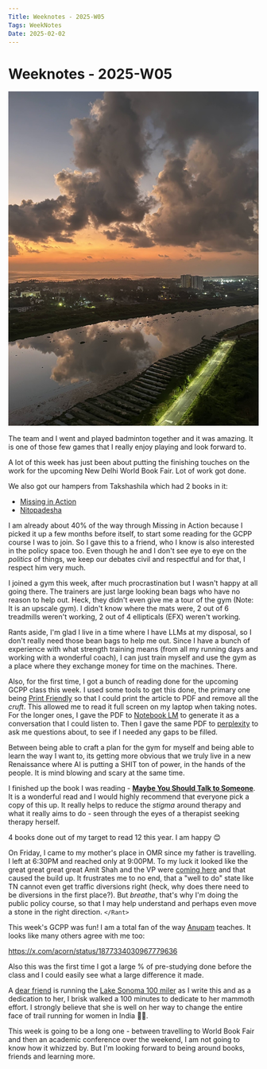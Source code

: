 ```yaml
---
Title: Weeknotes - 2025-W05
Tags: WeekNotes
Date: 2025-02-02
---
```


# Weeknotes - 2025-W05

![Cover image for 2025-W05](/weeknotes/_images/cover-2025-w05.jpg)

The team and I went and played badminton together and it was amazing. It is one of those few games that I really enjoy playing and look forward to. 

A lot of this week has just been about putting the finishing touches on the work for the upcoming New Delhi World Book Fair. Lot of work got done. 

We also got our hampers from Takshashila which had 2 books in it: 

- [Missing in Action](https://www.goodreads.com/book/show/110740970-missing-in-action?from_search=true&from_srp=true&qid=XSJHKo8pPw&rank=8)
- [Nitopadesha](https://www.goodreads.com/book/show/75515336-the-nitopadesha?from_search=true&from_srp=true&qid=an1o1Ogrfn&rank=1)

I am already about 40% of the way through Missing in Action because I picked it up a few months before itself, to start some reading for the GCPP course I was to join. So I gave this to a friend, who I know is also interested in the policy space too. Even though he and I don't see eye to eye on the _politics_ of things, we keep our debates civil and respectful and for that, I respect him very much. 

I joined a gym this week, after much procrastination but I wasn't happy at all going there. The trainers are just large looking bean bags who have no reason to help out. Heck, they didn't even give me a tour of the gym (Note: It is an upscale gym). I didn't know where the mats were, 2 out of 6 treadmills weren't working, 2 out of 4 ellipticals (EFX) weren't working. 

Rants aside, I'm glad I live in a time where I have LLMs at my disposal, so I don't really need those bean bags to help me out. Since I have a bunch of experience with what strength training means (from all my running days and working with a wonderful coach), I can just train myself and use the gym as a place where they exchange money for time on the machines. There. 

Also, for the first time, I got a bunch of reading done for the upcoming GCPP class this week. I used some tools to get this done, the primary one being [Print Friendly](https://www.printfriendly.com/) so that I could print the article to PDF and remove all the _cruft_. This allowed me to read it full screen on my laptop when taking notes. For the longer ones, I gave the PDF to [Notebook LM](https://notebooklm.google.com/) to generate it as a conversation that I could listen to. Then I gave the same PDF to [perplexity](https://perplexity.ai) to ask me questions about, to see if I needed any gaps to be filled. 

Between being able to craft a plan for the gym for myself and being able to learn the way I want to, its getting more obvious that we truly live in a new Renaissance where AI is putting a SHIT ton of power, in the hands of the people. It is mind blowing and scary at the same time.

I finished up the book I was reading - [**Maybe You Should Talk to Someone**](https://www.goodreads.com/book/show/37570546-maybe-you-should-talk-to-someone). It is a wonderful read and I would highly recommend that everyone pick a copy of this up. It really helps to reduce the _stigma_ around therapy and what it really aims to do - seen through the eyes of a therapist seeking therapy herself. 

4 books done out of my target to read 12 this year. I am happy 😊

On Friday, I came to my mother's place in OMR since my father is travelling. I left at 6:30PM and reached only at 9:00PM. To my luck it looked like the great great great great Amit Shah and the VP were [coming here](https://www.thehindu.com/news/cities/chennai/traffic-restrictions-on-chennai-airport-ecr-route-for-vice-presidents-visit/article69162564.ece) and that caused the build up. It frustrates me to no end, that a "well to do" state like TN cannot even get traffic diversions right (heck, why does there need to be diversions in the first place?). But _breathe_, that's why I'm doing the public policy course, so that I may help understand and perhaps even move a stone in the right direction. `</Rant>`

This week's GCPP was fun! I am a total fan of the way [Anupam](https://x.com/anupammanur) teaches.  It looks like many others agree with me too: 

https://x.com/acorn/status/1877334030967779636

Also this was the first time I got a large % of pre-studying done before the class and I could easily see what a large difference it made.

A [dear friend](https://www.instagram.com/make_life_happen_now/) is running the [Lake Sonoma 100 miler](https://ls100miler.com/) as I write this and as a dedication to her, I brisk walked a 100 minutes to dedicate to her mammoth effort. I strongly believe that she is well on her way to change the entire face of trail running for women in India 💪🏾.

This week is going to be a long one - between travelling to World Book Fair and then an academic conference over the weekend, I am not going to know how it whizzed by. But I'm looking forward to being around books, friends and learning more. 